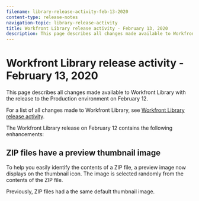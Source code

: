 ```yaml
---
filename: library-release-activity-feb-13-2020
content-type: release-notes
navigation-topic: library-release-activity
title: Workfront Library release activity - February 13, 2020
description: This page describes all changes made available to Workfront Library with the release to the Production environment on February 12.
---
```


# Workfront Library release activity - February 13, 2020

This page describes all changes made available to Workfront Library with the release to the Production environment on February 12.

For a list of all changes made to Workfront Library, see [Workfront Library release activity](../../../product-announcements/product-releases/library-release-activity/workfront-library-release-activity.md).

The Workfront Library release on February 12 contains the following enhancements:

## ZIP files have a preview thumbnail image

To help you easily identify the contents of a ZIP file, a preview image now displays on the thumbnail icon. The image is selected randomly from the contents of the ZIP file.

Previously, ZIP files had a the same default thumbnail image.

